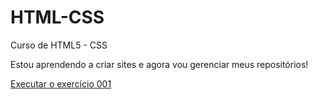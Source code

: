 # HTML-CSS
 Curso de HTML5 - CSS

Estou aprendendo a criar sites e agora vou gerenciar meus repositórios!

<a href="https://alyssonmartins96.github.io/HTML-CSS/ex002"> Executar o exercício 001</a>